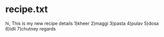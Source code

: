# recipe.txt
hi,
This is my new recipe details
1)kheer
2)maggi
3)pasta
4)pulav
5)dosa
6)idli
7)chutney
regards 

